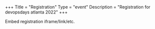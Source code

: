 +++
Title = "Registration"
Type = "event"
Description = "Registration for devopsdays atlanta 2022"
+++

<div style="width:100%; text-align:left;">

Embed registration iframe/link/etc.
</div></div>
</div>
